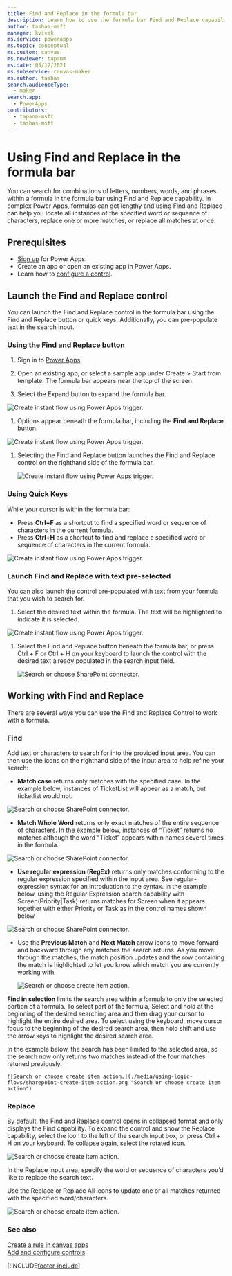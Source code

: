 ```yaml
---
title: Find and Replace in the formula bar
description: Learn how to use the formula bar Find and Replace capability to search for words and character sequences and make changes to one or more matches.
author: tashas-msft
manager: kvivek
ms.service: powerapps
ms.topic: conceptual
ms.custom: canvas
ms.reviewer: tapanm
ms.date: 05/12/2021
ms.subservice: canvas-maker
ms.author: tashas
search.audienceType: 
  - maker
search.app: 
  - PowerApps
contributors:
  - tapanm-msft
  - tashas-msft
---
```

# Using Find and Replace in the formula bar

You can search for combinations of letters, numbers, words, and phrases within a formula in the formula bar using Find and Replace capability. In complex Power Apps, formulas can get lengthy and using Find and Replace can help you locate all instances of the specified word or sequence of characters, replace one or more matches, or replace all matches at once.

## Prerequisites

- [Sign up](../signup-for-powerapps.md) for Power Apps.
- Create an app or open an existing app in Power Apps.
- Learn how to [configure a control](add-configure-controls.md).


## Launch the Find and Replace control

You can launch the Find and Replace control in the formula bar using the Find and Replace button or quick keys. Additionally, you can pre-populate text in the search input.

### Using the Find and Replace button

1. Sign in to [Power Apps](https://make.powerapps.com).

1. Open an existing app, or select a sample app under Create > Start from template. The formula bar appears near the top of the screen.

1. Select the Expand button to expand the formula bar.

![Create instant flow using Power Apps trigger.](./media/using-logic-flows/ceate-instant-flow.png "Create instant flow using Power Apps trigger")

1. Options appear beneath the formula bar, including the **Find and Replace** button.

![Create instant flow using Power Apps trigger.](./media/using-logic-flows/ceate-instant-flow.png "Create instant flow using Power Apps trigger")

1. Selecting the Find and Replace button launches the Find and Replace control on the righthand side of the formula bar.

    ![Create instant flow using Power Apps trigger.](./media/using-logic-flows/ceate-instant-flow.png "Create instant flow using Power Apps trigger")

### Using Quick Keys

While your cursor is within the formula bar: 

- Press **Ctrl+F** as a shortcut to find a specified word or sequence of characters in the current formula.
- Press **Ctrl+H** as a shortcut to find and replace a specified word or sequence of characters in the current formula.

![Create instant flow using Power Apps trigger.](./media/using-logic-flows/ceate-instant-flow.png "Create instant flow using Power Apps trigger")

### Launch Find and Replace with text pre-selected

You can also launch the control pre-populated with text from your formula that you wish to search for.

1. Select the desired text within the formula. The text will be highlighted to indicate it is selected.

![Create instant flow using Power Apps trigger.](./media/using-logic-flows/ceate-instant-flow.png "Create instant flow using Power Apps trigger")

1. Select the Find and Replace button beneath the formula bar, or press Ctrl + F or Ctrl + H on your keyboard to launch the control with the desired text already populated in the search input field.

    ![Search or choose SharePoint connector.](./media/using-logic-flows/choose-sharepoint-connector.png "Search or choose SharePoint connector")

## Working with Find and Replace

There are several ways you can use the Find and Replace Control to work with a formula.

### Find

Add text or characters to search for into the provided input area. You can then use the icons on the righthand side of the input area to help refine your search:

- **Match case** returns only matches with the specified case. 
In the example below, instances of TicketList will appear as a match, but ticketlist would not.

![Search or choose SharePoint connector.](./media/using-logic-flows/choose-sharepoint-connector.png "Search or choose SharePoint connector")

- **Match Whole Word** returns only exact matches of the entire sequence of characters.
In the example below, instances of “Ticket” returns no matches although the word “Ticket” appears within names several times in the formula. 

![Search or choose SharePoint connector.](./media/using-logic-flows/choose-sharepoint-connector.png "Search or choose SharePoint connector")

- **Use regular expression (RegEx)** returns only matches conforming to the regular expression specified within the input area. See regular-expression syntax for an introduction to the syntax. 
In the example below, using the Regular Expression search capability with Screen(Priority|Task) returns matches for Screen when it appears together with either Priority or Task as in the control names shown below

![Search or choose SharePoint connector.](./media/using-logic-flows/choose-sharepoint-connector.png "Search or choose SharePoint connector")

- Use the **Previous Match** and **Next Match** arrow icons to move forward and backward through any matches the search returns. As you move through the matches, the match position updates and the row containing the match is highlighted to let you know which match you are currently working with.

    ![Search or choose create item action.](./media/using-logic-flows/sharepoint-create-item-action.png "Search or choose create item action")

**Find in selection** limits the search area within a formula to only the selected portion of a formula. To select part of the formula, Select and hold at the beginning of the desired searching area and then drag your cursor to highlight the entire desired area. To select using the keyboard, move cursor focus to the beginning of the desired search area, then hold shift and use the arrow keys to highlight the desired search area.  

In the example below, the search has been limited to the selected area, so the search now only returns two matches instead of the four matches retuned previously.

    ![Search or choose create item action.](./media/using-logic-flows/sharepoint-create-item-action.png "Search or choose create item action")

### Replace

By default, the Find and Replace control opens in collapsed format and only displays the Find capability. To expand the control and show the Replace capability, select the icon to the left of the search input box, or press Ctrl + H on your keyboard. To collapse again, select the rotated icon.

![Search or choose create item action.](./media/using-logic-flows/sharepoint-create-item-action.png "Search or choose create item action")

In the Replace input area, specify the word or sequence of characters you’d like to replace the search text.

Use the Replace or Replace All icons to update one or all matches returned with the specified word/characters.

![Search or choose create item action.](./media/using-logic-flows/sharepoint-create-item-action.png "Search or choose create item action")

### See also

[Create a rule in canvas apps](working-with-rules.md)
<br> [Add and configure controls](add-configure-controls.md)

[!INCLUDE[footer-include](../../includes/footer-banner.md)]
